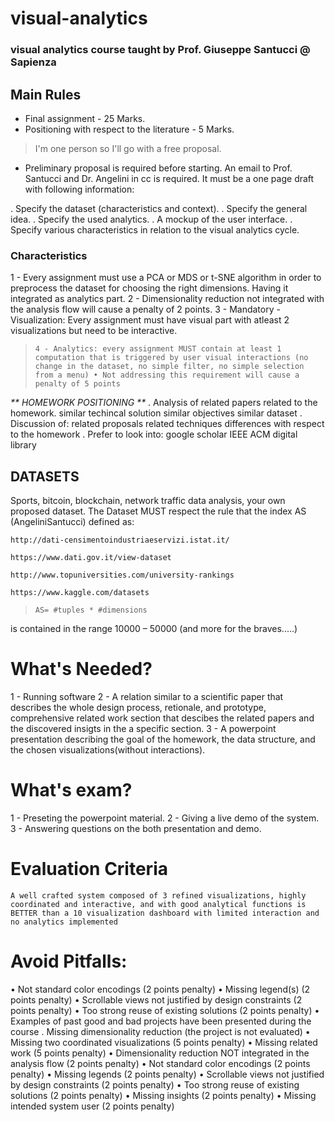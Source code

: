 # visual-analytics
### visual analytics course taught by Prof. Giuseppe Santucci @ Sapienza

## Main Rules

- Final assignment - 25 Marks.
- Positioning with respect to the literature - 5 Marks.

> I'm one person so I'll go with a free proposal.

- Preliminary proposal is required before starting. An email to Prof. Santucci and Dr. Angelini in cc is required. It must be a one page draft with following information:

. Specify the dataset (characteristics and context).
. Specify the general idea.
. Specify the used analytics.
. A mockup of the user interface.
. Specify various characteristics in relation to the visual analytics cycle.

### Characteristics
1 - Every assignment must use a PCA or MDS or t-SNE algorithm in order to
    preprocess the dataset for choosing the right dimensions.
    Having it integrated as analytics part.
2 - Dimensionality reduction not integrated with the analysis flow will cause a penalty of 2 points.
3 - Mandatory - Visualization: Every assignment must have visual part with atleast 2 visualizations but need to be interactive.
> `4 - Analytics: every assignment MUST contain at least 1 computation that is
triggered by user visual interactions (no change in the dataset, no simple filter, no
simple selection from a menu)
    • Not addressing this requirement will cause a penalty of 5 points`


_** HOMEWORK POSITIONING **_
. Analysis of related papers related to the homework.
    similar techincal solution
    similar objectives
    similar dataset
. Discussion of:
    related proposals
    related techniques
    differences with respect to the homework
. Prefer to look into:
    google scholar
    IEEE
    ACM digital library

## DATASETS

Sports, bitcoin, blockchain, network traffic data analysis, your own proposed dataset.
The Dataset MUST respect the rule that the index AS (AngeliniSantucci) defined
as:

    http://dati-censimentoindustriaeservizi.istat.it/

    https://www.dati.gov.it/view-dataset
    
    http://www.topuniversities.com/university-rankings

    https://www.kaggle.com/datasets


> `AS= #tuples * #dimensions`

is contained in the range 10000 – 50000 (and more for the braves.....)

# What's Needed?

1 - Running software
2 - A relation similar to a scientific paper that describes the whole design process, retionale, and prototype, comprehensive related work section that descibes the related papers and the discovered insigts in the a specific section.
3 - A powerpoint presentation describing the goal of the homework, the data structure, and the chosen visualizations(without interactions).

# What's exam?
1 - Preseting the powerpoint material.
2 - Giving a live demo of the system.
3 - Answering questions on the both presentation and demo.

# Evaluation Criteria
`A well crafted system composed of 3 refined visualizations, highly coordinated
and interactive, and with good analytical functions is BETTER than a 10
visualization dashboard with limited interaction and no analytics
implemented`

# Avoid Pitfalls:
• Not standard color encodings (2 points penalty)
• Missing legend(s) (2 points penalty)
• Scrollable views not justified by design constraints (2 points penalty)
• Too strong reuse of existing solutions (2 points penalty)
• Examples of past good and bad projects have been presented during the course
. Missing dimensionality reduction (the project is not evaluated)
• Missing two coordinated visualizations (5 points penalty)
• Missing related work (5 points penalty)
• Dimensionality reduction NOT integrated in the analysis flow (2 points penalty)
• Not standard color encodings (2 points penalty)
• Missing legends (2 points penalty)
• Scrollable views not justified by design constraints (2 points penalty)
• Too strong reuse of existing solutions (2 points penalty)
• Missing insights (2 points penalty)
• Missing intended system user (2 points penalty)